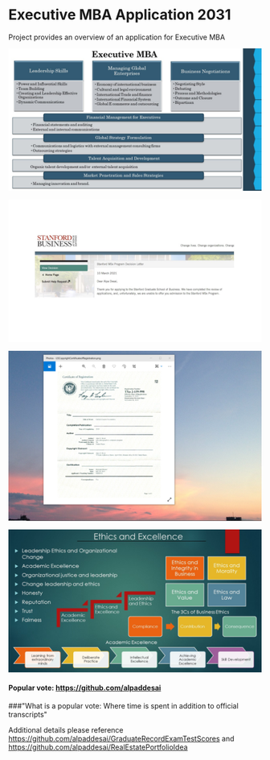 # Executive MBA Application 2031

Project provides an overview of an application for Executive MBA

![image](ExecutiveMBA.jpg)

![image](StanfordBusinessSchool.jpg)

![image](USCopyrightCertificate.png)

![image](Ethics.jpg)

#### Popular vote: https://github.com/alpaddesai
###"What is a popular vote: Where time is spent in addition to official transcripts"

Additional details please reference https://github.com/alpaddesai/GraduateRecordExamTestScores and https://github.com/alpaddesai/RealEstatePortfolioIdea

